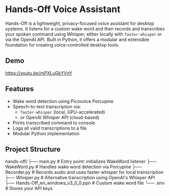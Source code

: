 # Hands-Off Voice Assistant

Hands-Off is a lightweight, privacy-focused voice assistant for desktop systems. It listens for a custom wake word and then records and transcribes your spoken command using Whisper, either locally with `faster-whisper` or via the OpenAI API. Built in Python, it offers a modular and extensible foundation for creating voice-controlled desktop tools.

## Demo

https://youtu.be/mPXLuGkYVnY

## Features

- Wake word detection using Picovoice Porcupine
- Speech-to-text transcription via:
  - `faster-whisper` (local, GPU-accelerated)
  - or OpenAI Whisper API (cloud-based)
- Prints transcribed command to console
- Logs all valid transcriptions to a file
- Modular Python implementation

## Project Structure

hands-off/
├── main.py # Entry point: initializes WakeWord listener
├── WakeWord.py # Handles wake word detection via Porcupine
├── Recorder.py # Records audio and uses faster-whisper for local transcription
├── Whisper.py # Alternative transcription using OpenAI's Whisper API
├── Hands-Off_en_windows_v3_0_0.ppn # Custom wake word file
└── .env # Stores your API keys

